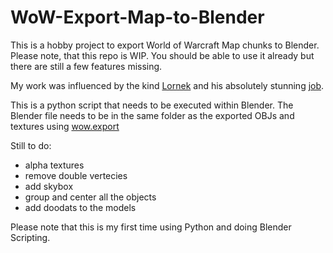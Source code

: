 # WoW-Export-Map-to-Blender

This is a hobby project to export World of Warcraft Map chunks to Blender. Please note, that this repo is WIP. You should be able to use it already but there are still a few features missing.

My work was influenced by the kind [Lornek](https://www.reddit.com/user/lornek "Lornek") and his absolutely stunning [job](https://www.reddit.com/r/wow/comments/a12g4p/not_sure_why_but_i_just_spent_like_3_days_coding/).

This is a python script that needs to be executed within Blender. The Blender file needs to be in the same folder as the exported OBJs
and textures using [wow.export](https://www.kruithne.net/wow.export/)

Still to do:
- alpha textures
- remove double vertecies
- add skybox
- group and center all the objects
- add doodats to the models

Please note that this is my first time using Python and doing Blender Scripting.
